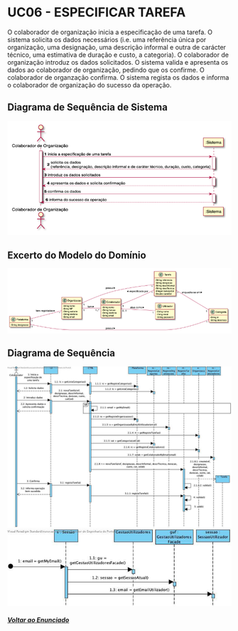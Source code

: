 # UC06 - ESPECIFICAR TAREFA

O colaborador de organização inicia a especificação de uma tarefa. O sistema solicita os dados necessários (i.e. uma referência única por organização, uma designação, uma descrição informal e outra de carácter técnico, uma estimativa de duração e custo, a categoria). O colaborador de organização introduz os dados solicitados. O sistema valida e apresenta os dados ao colaborador de organização, pedindo que os confirme. O colaborador de organzação confirma. O sistema regista os dados e informa o colaborador de organização do sucesso da operação.

## Diagrama de Sequência de Sistema

![UC06_1](UC06_1.png)

## Excerto do Modelo do Domínio

![UC06_2](UC06_2.png)

## Diagrama de Sequência

![UC06_3](UC06_3.png)
![UC06_4](UC06_4.png)

##### [Voltar ao Enunciado](https://github.com/blestonbandeiraUPSKILL/upskill_java1_labprg_grupo2/blob/main/Sprint%202%20-%20Documenta%C3%A7%C3%A3o/Enunciado/Enunciado.md)